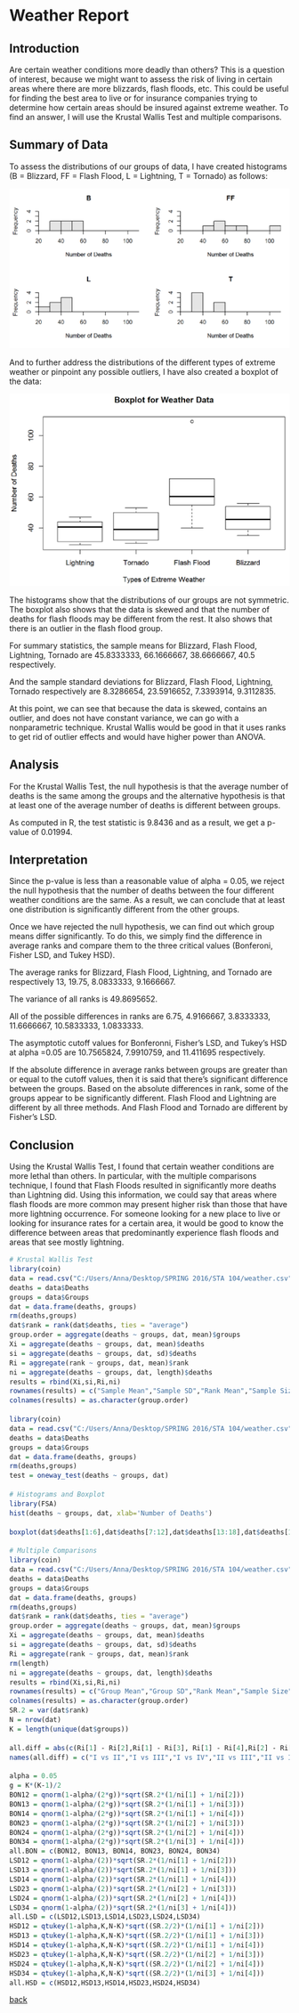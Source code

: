 # Weather Report

## Introduction

Are certain weather conditions more deadly than others? This is a question of
interest, because we might want to assess the risk of living in certain areas where
there are more blizzards, flash floods, etc. This could be useful for finding the best
area to live or for insurance companies trying to determine how certain areas
should be insured against extreme weather. To find an answer, I will use the
Krustal Wallis Test and multiple comparisons.

## Summary of Data

To assess the distributions of our groups of data, I have created histograms (B =
Blizzard, FF = Flash Flood, L = Lightning, T = Tornado) as follows:

![Branching](/assets/img/WR_1.png)

And to further address the distributions of the different types of extreme weather or
pinpoint any possible outliers, I have also created a boxplot of the data:

![Branching](/assets/img/WR_2.png)

The histograms show that the distributions of our groups are not symmetric. The
boxplot also shows that the data is skewed and that the number of deaths for flash
floods may be different from the rest. It also shows that there is an outlier in the
flash flood group.

For summary statistics, the sample means for Blizzard, Flash Flood, Lightning,
Tornado are 45.8333333, 66.1666667, 38.6666667, 40.5 respectively.

And the sample standard deviations for Blizzard, Flash Flood, Lightning, Tornado
respectively are 8.3286654, 23.5916652, 7.3393914, 9.3112835.

At this point, we can see that because the data is skewed, contains an outlier, and
does not have constant variance, we can go with a nonparametric technique.
Krustal Wallis would be good in that it uses ranks to get rid of outlier effects and
would have higher power than ANOVA.

## Analysis

For the Krustal Wallis Test, the null hypothesis is that the average number of deaths
is the same among the groups and the alternative hypothesis is that at least one of the 
average number of deaths is different between groups.

As computed in R, the test statistic is 9.8436 and as a result, we get a p-value
of 0.01994.

## Interpretation

Since the p-value is less than a reasonable value of alpha = 0.05, we reject the null
hypothesis that the number of deaths between the four different weather conditions
are the same. As a result, we can conclude that at least one distribution is
significantly different from the other groups.

Once we have rejected the null hypothesis, we can find out which group means
differ significantly. To do this, we simply find the difference in average ranks and
compare them to the three critical values (Bonferoni, Fisher LSD, and Tukey HSD).

The average ranks for Blizzard, Flash Flood, Lightning, and Tornado are
respectively 13, 19.75, 8.0833333, 9.1666667.

The variance of all ranks is 49.8695652.

All of the possible differences in ranks are 6.75, 4.9166667, 3.8333333,
11.6666667, 10.5833333, 1.0833333.

The asymptotic cutoff values for Bonferonni, Fisher’s LSD, and Tukey’s HSD at alpha =0.05
are 10.7565824, 7.9910759, and 11.411695 respectively.

If the absolute difference in average ranks between groups are greater than or
equal to the cutoff values, then it is said that there’s significant difference between
the groups. Based on the absolute differences in rank, some of the groups appear
to be significantly different. Flash Flood and Lightning are different by all three
methods. And Flash Flood and Tornado are different by Fisher’s LSD.

## Conclusion

Using the Krustal Wallis Test, I found that certain weather conditions are more
lethal than others. In particular, with the multiple comparisons technique, I found
that Flash Floods resulted in significantly more deaths than Lightning did. Using
this information, we could say that areas where flash floods are more common may
present higher risk than those that have more lightning occurrence. For someone
looking for a new place to live or looking for insurance rates for a certain area, it
would be good to know the difference between areas that predominantly
experience flash floods and areas that see mostly lightning.

```r
# Krustal Wallis Test
library(coin)
data = read.csv("C:/Users/Anna/Desktop/SPRING 2016/STA 104/weather.csv",header=T)
deaths = data$Deaths
groups = data$Groups
dat = data.frame(deaths, groups)
rm(deaths,groups)
dat$rank = rank(dat$deaths, ties = "average")
group.order = aggregate(deaths ~ groups, dat, mean)$groups
Xi = aggregate(deaths ~ groups, dat, mean)$deaths
si = aggregate(deaths ~ groups, dat, sd)$deaths
Ri = aggregate(rank ~ groups, dat, mean)$rank
ni = aggregate(deaths ~ groups, dat, length)$deaths
results = rbind(Xi,si,Ri,ni)
rownames(results) = c("Sample Mean","Sample SD","Rank Mean","Sample Size")
colnames(results) = as.character(group.order)

library(coin)
data = read.csv("C:/Users/Anna/Desktop/SPRING 2016/STA 104/weather.csv",header=T)
deaths = data$Deaths
groups = data$Groups
dat = data.frame(deaths, groups)
rm(deaths,groups)
test = oneway_test(deaths ~ groups, dat)

# Histograms and Boxplot
library(FSA)
hist(deaths ~ groups, dat, xlab='Number of Deaths')

boxplot(dat$deaths[1:6],dat$deaths[7:12],dat$deaths[13:18],dat$deaths[19:24],names=c('Lightning','Tornado','Flash Flood','Blizzard'),xlab='Types of Extreme Weather',ylab='Number of Deaths',main='Boxplot for Weather Data')

# Multiple Comparisons
library(coin)
data = read.csv("C:/Users/Anna/Desktop/SPRING 2016/STA 104/weather.csv",header=T)
deaths = data$Deaths
groups = data$Groups
dat = data.frame(deaths, groups)
rm(deaths,groups)
dat$rank = rank(dat$deaths, ties = "average")
group.order = aggregate(deaths ~ groups, dat, mean)$groups
Xi = aggregate(deaths ~ groups, dat, mean)$deaths
si = aggregate(deaths ~ groups, dat, sd)$deaths
Ri = aggregate(rank ~ groups, dat, mean)$rank
rm(length)
ni = aggregate(deaths ~ groups, dat, length)$deaths
results = rbind(Xi,si,Ri,ni)
rownames(results) = c("Group Mean","Group SD","Rank Mean","Sample Size")
colnames(results) = as.character(group.order)
SR.2 = var(dat$rank)
N = nrow(dat)
K = length(unique(dat$groups))

all.diff = abs(c(Ri[1] ‐ Ri[2],Ri[1] ‐ Ri[3], Ri[1] ‐ Ri[4],Ri[2] ‐ Ri[3],Ri[2] ‐ Ri[4],Ri[3] ‐ Ri[4]))
names(all.diff) = c("I vs II","I vs III","I vs IV","II vs III","II vs IV","III vs IV")

alpha = 0.05
g = K*(K‐1)/2
BON12 = qnorm(1‐alpha/(2*g))*sqrt(SR.2*(1/ni[1] + 1/ni[2]))
BON13 = qnorm(1‐alpha/(2*g))*sqrt(SR.2*(1/ni[1] + 1/ni[3]))
BON14 = qnorm(1‐alpha/(2*g))*sqrt(SR.2*(1/ni[1] + 1/ni[4]))
BON23 = qnorm(1‐alpha/(2*g))*sqrt(SR.2*(1/ni[2] + 1/ni[3]))
BON24 = qnorm(1‐alpha/(2*g))*sqrt(SR.2*(1/ni[2] + 1/ni[4]))
BON34 = qnorm(1‐alpha/(2*g))*sqrt(SR.2*(1/ni[3] + 1/ni[4]))
all.BON = c(BON12, BON13, BON14, BON23, BON24, BON34)
LSD12 = qnorm(1‐alpha/(2))*sqrt(SR.2*(1/ni[1] + 1/ni[2]))
LSD13 = qnorm(1‐alpha/(2))*sqrt(SR.2*(1/ni[1] + 1/ni[3]))
LSD14 = qnorm(1‐alpha/(2))*sqrt(SR.2*(1/ni[1] + 1/ni[4]))
LSD23 = qnorm(1‐alpha/(2))*sqrt(SR.2*(1/ni[2] + 1/ni[3]))
LSD24 = qnorm(1‐alpha/(2))*sqrt(SR.2*(1/ni[2] + 1/ni[4]))
LSD34 = qnorm(1‐alpha/(2))*sqrt(SR.2*(1/ni[3] + 1/ni[4]))
all.LSD = c(LSD12,LSD13,LSD14,LSD23,LSD24,LSD34)
HSD12 = qtukey(1‐alpha,K,N‐K)*sqrt((SR.2/2)*(1/ni[1] + 1/ni[2]))
HSD13 = qtukey(1‐alpha,K,N‐K)*sqrt((SR.2/2)*(1/ni[1] + 1/ni[3]))
HSD14 = qtukey(1‐alpha,K,N‐K)*sqrt((SR.2/2)*(1/ni[1] + 1/ni[4]))
HSD23 = qtukey(1‐alpha,K,N‐K)*sqrt((SR.2/2)*(1/ni[2] + 1/ni[3]))
HSD24 = qtukey(1‐alpha,K,N‐K)*sqrt((SR.2/2)*(1/ni[2] + 1/ni[4]))
HSD34 = qtukey(1‐alpha,K,N‐K)*sqrt((SR.2/2)*(1/ni[3] + 1/ni[4]))
all.HSD = c(HSD12,HSD13,HSD14,HSD23,HSD24,HSD34)
```

[back](./)
